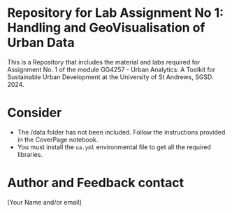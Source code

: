 # Repository for Lab Assignment No 1: Handling and GeoVisualisation of Urban Data

This is a Repository that includes the material and labs required for Assignment No. 1 of the module GG4257 - Urban Analytics: A Toolkit for Sustainable Urban Development at the University of St Andrews, SGSD. 2024.

# Consider

* The /data folder has not been included. Follow the instructions provided in the CoverPage notebook.
* You must install the `ua.yml` environmental file to get all the required libraries.
  
# Author and Feedback contact

[Your Name and/or email]
